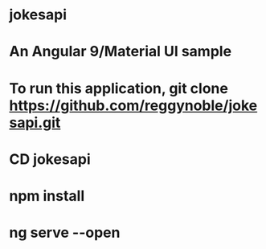 # jokesapi
# An Angular 9/Material UI sample

# To run this application, git clone https://github.com/reggynoble/jokesapi.git
# CD jokesapi
# npm install
# ng serve --open
